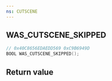 ```yaml
---
ns: CUTSCENE
---
```

## WAS_CUTSCENE_SKIPPED

```c
// 0x40C8656EDAEDD569 0xC9B6949D
BOOL WAS_CUTSCENE_SKIPPED();
```


## Return value
